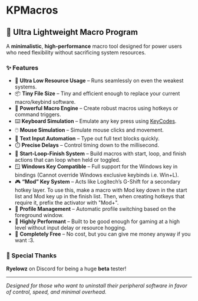 # KPMacros

## 🔧 Ultra Lightweight Macro Program

A **minimalistic**, **high-performance** macro tool designed for power users who need flexibility without sacrificing system resources.

### ✨ Features

- 🚀 **Ultra Low Resource Usage** – Runs seamlessly on even the weakest systems.
- 📦 **Tiny File Size** – Tiny and efficient enough to replace your current macro/keybind software.
- 🎯 **Powerful Macro Engine** – Create robust macros using hotkeys or command triggers.
- ⌨️ **Keyboard Simulation** – Emulate any key press using [KeyCodes](https://learn.microsoft.com/en-us/windows/win32/inputdev/virtual-key-codes).
- 🖱️ **Mouse Simulation** – Simulate mouse clicks and movement.
- 📝 **Text Input Automation** – Type out full text blocks quickly.
- ⏱️ **Precise Delays** – Control timing down to the millisecond.
- 🔁 **Start-Loop-Finish System** – Build macros with start, loop, and finish actions that can loop when held or toggled.
- 🪟 **Windows Key Compatible** – Full support for the Windows key in bindings (Cannot override Windows exclusive keybinds i.e. Win+L).
- 🎮 **“Mod” Key System** – Acts like Logitech’s G-Shift for a secondary hotkey layer.
  To use this, make a macro with Mod key down in the start list and Mod key up in the finish list. Then, when creating hotkeys that require it, prefix the activator with "Mod+". 
- 👤 **Profile Management** – Automatic profile switching based on the foreground window.
- 🧠 **Highly Performant** – Built to be good enough for gaming at a high level without input delay or resource hogging.
- 💸 **Completely Free** – No cost, but you can give me money anyway if you want :3.

### 🙏 Special Thanks

**Ryelowz** on Discord for being a huge **beta** tester!

---

*Designed for those who want to uninstall their peripheral software in favor of control, speed, and minimal overhead.*
